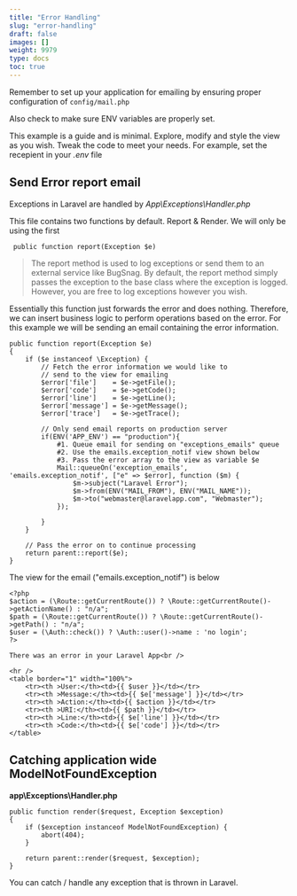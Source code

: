 ```yaml
---
title: "Error Handling"
slug: "error-handling"
draft: false
images: []
weight: 9979
type: docs
toc: true
---
```


Remember to set up your application for emailing by ensuring proper configuration of `config/mail.php`

Also check to make sure ENV variables are properly set.

This example is a guide and is minimal. Explore, modify and style the view as you wish. Tweak the code to meet your needs. For example, set the recepient in your *.env* file

## Send Error report email
Exceptions in Laravel are handled by *App\Exceptions\Handler.php*

This file contains two functions by default.
Report & Render. We will only be using the first

<!-- language: lang-php -->

     public function report(Exception $e)

> The report method is used to log exceptions or send them to an external service like BugSnag. By default, the report method simply passes the exception to the base class where the exception is logged. However, you are free to log exceptions however you wish.

Essentially this function just forwards the error and does nothing. Therefore, we can insert business logic to perform operations based on the error. For this example we will be sending an email containing the error information.

<!-- language: lang-php -->

    public function report(Exception $e)
    {
        if ($e instanceof \Exception) {
            // Fetch the error information we would like to 
            // send to the view for emailing
            $error['file']    = $e->getFile();
            $error['code']    = $e->getCode();
            $error['line']    = $e->getLine();
            $error['message'] = $e->getMessage();
            $error['trace']   = $e->getTrace();

            // Only send email reports on production server
            if(ENV('APP_ENV') == "production"){
                #1. Queue email for sending on "exceptions_emails" queue
                #2. Use the emails.exception_notif view shown below
                #3. Pass the error array to the view as variable $e
                Mail::queueOn('exception_emails', 'emails.exception_notif', ["e" => $error], function ($m) {
                    $m->subject("Laravel Error");
                    $m->from(ENV("MAIL_FROM"), ENV("MAIL_NAME"));
                    $m->to("webmaster@laravelapp.com", "Webmaster");
                });

            }
        }

        // Pass the error on to continue processing
        return parent::report($e);
    }

The view for the email ("emails.exception_notif") is below

<!-- language: lang-php -->

    <?php 
    $action = (\Route::getCurrentRoute()) ? \Route::getCurrentRoute()->getActionName() : "n/a";
    $path = (\Route::getCurrentRoute()) ? \Route::getCurrentRoute()->getPath() : "n/a";
    $user = (\Auth::check()) ? \Auth::user()->name : 'no login';
    ?>

    There was an error in your Laravel App<br />
    
    <hr />
    <table border="1" width="100%">
        <tr><th >User:</th><td>{{ $user }}</td></tr>
        <tr><th >Message:</th><td>{{ $e['message'] }}</td></tr>
        <tr><th >Action:</th><td>{{ $action }}</td></tr>
        <tr><th >URI:</th><td>{{ $path }}</td></tr>
        <tr><th >Line:</th><td>{{ $e['line'] }}</td></tr>
        <tr><th >Code:</th><td>{{ $e['code'] }}</td></tr>
    </table>




## Catching application wide ModelNotFoundException
**app\Exceptions\Handler.php**

    public function render($request, Exception $exception)
    {
        if ($exception instanceof ModelNotFoundException) {
            abort(404);
        }
    
        return parent::render($request, $exception);
    }

You can catch / handle any exception that is thrown in Laravel.

